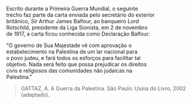 Escrito durante a Primeira Guerra Mundial, o seguinte\
trecho faz parte da carta enviada pelo secretário do exterior\
britânico, _Sir_ Arthur James Balfour, ao banqueiro _Lord_\
Rotschild, presidente da Liga Sionista, em 2 de novembro\
de 1917, a carta ficou conhecida como Declaração Balfour:

"O governo de Sua Majestade vê com aprovação o\
estabelecimento na Palestina de um lar nacional para\
o povo judeu, e fará todos os esforços para facilitar tal\
objetivo. Nada será feito que possa prejudicar os direitos\
civis e religiosos das comunidades não judaicas na\
Palestina."

> GATTAZ, A. A Guerra da Palestina. São Paulo: Usina do Livro, 2002 (adaptado).
